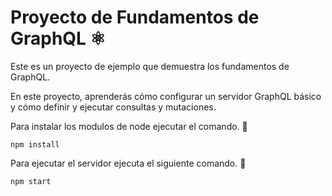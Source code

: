 # Proyecto de Fundamentos de GraphQL ⚛️

Este es un proyecto de ejemplo que demuestra los fundamentos de GraphQL. 

En este proyecto, aprenderás cómo configurar un servidor GraphQL básico y cómo definir y ejecutar consultas y mutaciones.

Para instalar los modulos de node ejecutar el comando. 🚨

```
npm install
```

Para ejecutar el servidor ejecuta el siguiente comando. 🚨

```
npm start
```